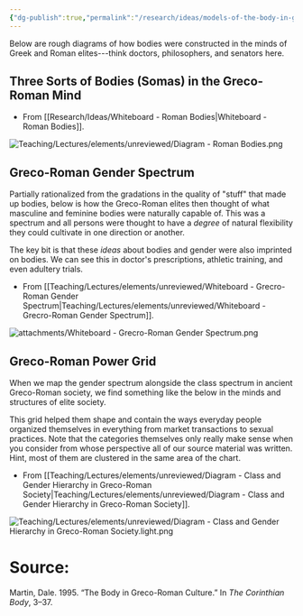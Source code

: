 ```yaml
---
{"dg-publish":true,"permalink":"/research/ideas/models-of-the-body-in-greco-roman-society/","tags":["gardenEntry"]}
---
```


Below are rough diagrams of how bodies were constructed in the minds of Greek and Roman elites---think doctors, philosophers, and senators here.

## Three Sorts of Bodies (Somas) in the Greco-Roman Mind

- From [[Research/Ideas/Whiteboard - Roman Bodies\|Whiteboard - Roman Bodies]].

![Teaching/Lectures/elements/unreviewed/Diagram - Roman Bodies.png](/img/user/Teaching/Lectures/elements/unreviewed/Diagram%20-%20Roman%20Bodies.png)

## Greco-Roman Gender Spectrum
Partially rationalized from the gradations in the quality of "stuff" that made up bodies, below is how the Greco-Roman elites then thought of what masculine and feminine bodies were naturally capable of. This was a spectrum and all persons were thought to have a *degree* of natural flexibility they could cultivate in one direction or another.

The key bit is that these *ideas* about bodies and gender were also imprinted on bodies. We can see this in doctor's prescriptions, athletic training, and even adultery trials. 

- From [[Teaching/Lectures/elements/unreviewed/Whiteboard - Grecro-Roman Gender Spectrum\|Teaching/Lectures/elements/unreviewed/Whiteboard - Grecro-Roman Gender Spectrum]].

![attachments/Whiteboard - Grecro-Roman Gender Spectrum.png](/img/user/attachments/Whiteboard%20-%20Grecro-Roman%20Gender%20Spectrum.png)

## Greco-Roman Power Grid

When we map the gender spectrum alongside the class spectrum in ancient Greco-Roman society, we find something like the below in the minds and structures of elite society.

This grid helped them shape and contain the ways everyday people organized themselves in everything from market transactions to sexual practices. Note that the categories themselves only really make sense when you consider from whose perspective all of our source material was written.  Hint, most of them are clustered in the same area of the chart.

- From [[Teaching/Lectures/elements/unreviewed/Diagram - Class and Gender Hierarchy in Greco-Roman Society\|Teaching/Lectures/elements/unreviewed/Diagram - Class and Gender Hierarchy in Greco-Roman Society]].

![Teaching/Lectures/elements/unreviewed/Diagram - Class and Gender Hierarchy in Greco-Roman Society.light.png](/img/user/Teaching/Lectures/elements/unreviewed/Diagram%20-%20Class%20and%20Gender%20Hierarchy%20in%20Greco-Roman%20Society.light.png)

# Source: 
Martin, Dale. 1995. “The Body in Greco-Roman Culture.” In _The Corinthian Body_, 3–37.